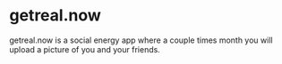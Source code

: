 # getreal.now
getreal.now is a social energy app where a couple times month you will upload a picture of you and your friends.
